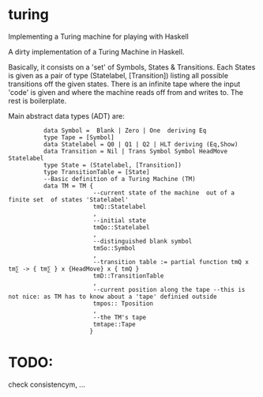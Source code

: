 # turing
Implementing a Turing machine for playing with Haskell

   A dirty implementation of a Turing Machine in Haskell.

   Basically, it consists on a 'set' of Symbols, States & Transitions.
   Each States is given as a pair of type (Statelabel, [Transition]) listing all possible transitions off the given states.
   There is an infinite tape where the input 'code' is given and where the machine reads off from and writes to.
   The rest is boilerplate.

   Main abstract data types (ADT) are:
```
          data Symbol =  Blank | Zero | One  deriving Eq
          type Tape = [Symbol]
          data Statelabel = Q0 | Q1 | Q2 | HLT deriving (Eq,Show)
          data Transition = Nil | Trans Symbol Symbol HeadMove Statelabel
          type State = (Statelabel, [Transition])
          type TransitionTable = [State]
          --Basic definition of a Turing Machine (TM)
          data TM = TM {
                        --current state of the machine  out of a finite set  of states 'Statelabel'
                        tmQ::Statelabel
                        ,
                        --initial state
                        tmQo::Statelabel
                        ,
                        --distinguished blank symbol
                        tmSo::Symbol
                        ,
                        --transition table := partial function tmQ x tm∑ -> { tm∑ } x {HeadMove} x { tmQ }
                        tmD::TransitionTable
                        ,
                        --current position along the tape --this is not nice: as TM has to know about a 'tape' definied outside
                        tmpos:: Tposition
                        ,
                        --the TM's tape
                        tmtape::Tape
                       }
```

# TODO: 
check consistencym, ...

